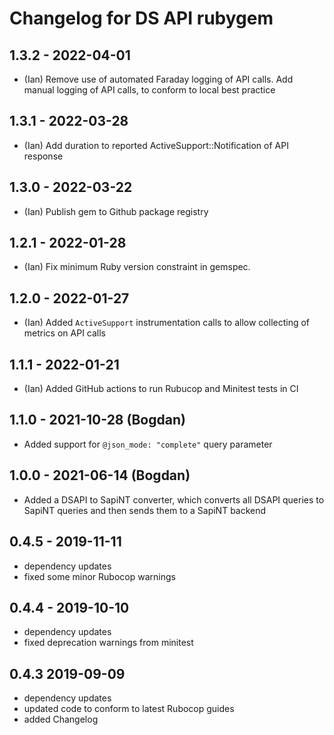 # Changelog for DS API rubygem

## 1.3.2 - 2022-04-01

- (Ian) Remove use of automated Faraday logging of API calls. Add manual
  logging of API calls, to conform to local best practice

## 1.3.1 - 2022-03-28

- (Ian) Add duration to reported ActiveSupport::Notification of API response

## 1.3.0 - 2022-03-22

- (Ian) Publish gem to Github package registry

## 1.2.1 - 2022-01-28

- (Ian) Fix minimum Ruby version constraint in gemspec.

## 1.2.0 - 2022-01-27

- (Ian) Added `ActiveSupport` instrumentation calls to allow collecting
  of metrics on API calls

## 1.1.1 - 2022-01-21

- (Ian) Added GitHub actions to run Rubucop and Minitest tests in CI

## 1.1.0 - 2021-10-28 (Bogdan)

- Added support for `@json_mode: "complete"` query parameter

## 1.0.0 - 2021-06-14 (Bogdan)

- Added a DSAPI to SapiNT converter, which converts all DSAPI queries
  to SapiNT queries and then sends them to a SapiNT backend

## 0.4.5 - 2019-11-11

- dependency updates
- fixed some minor Rubocop warnings

## 0.4.4 - 2019-10-10

- dependency updates
- fixed deprecation warnings from minitest

## 0.4.3 2019-09-09

- dependency updates
- updated code to conform to latest Rubocop guides
- added Changelog
